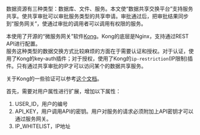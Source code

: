 数据资源有三种类型：数据库、文件、服务。本文使“数据共享交换平台”支持服务共享。使共享审批可以审批服务类型的共享申请。审批通过后，把审批结果同步到“服务网关”，使通过审批的调用者可以调用有权限的服务。

本使用了开源的“微服务网关”软件[Kong](https://getkong.org)。Kong的底层是Nginx，支持通过REST API进行配置。  
服务这种类型的数据交换方式比较麻烦的方面在于需要认证和授权。对于认证，使用了Kong的key-auth插件；对于授权，使用了Kong的`ip-restriction`(IP限制)插件。只有通过共享审批的IP才可以访问某个的数据共享服务。  

关于Kong的一些验证可以参考[这个文档](https://github.com/wbwangk/wbwangk.github.io/wiki/Kong)。

首先，需要对用户属性进行扩展，增加以下属性：  
1. USER_ID，用户的编号  
2. API_KEY，用户调用API的密钥。用户对服务的请求必须附加上API密钥才可以通过服务网关。  
3. IP_WHITELIST，IP地址
